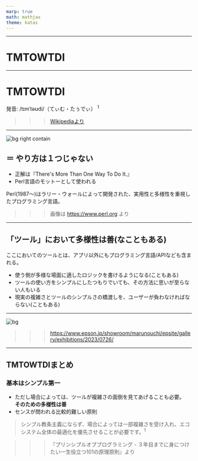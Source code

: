 ```yaml
---
marp: true
math: mathjax
theme: katas
---
```

<!-- 
size: 16:9
paginate: true
-->
<!-- header: 勉強会# ― エンジニアとしての解像度を高めるための勉強会-->

<!-- 今日は数ある原理原則の中でもとびきり難しいものを紹介します -->

---

# TMTOWTDI

---

# TMTOWTDI

発音: /tɪmˈtəʊdi/（てぃむ・たぅでぃ） $^1$

>>> [Wikipediaより](https://en.wiktionary.org/wiki/TMTOWTDI)

---

![bg right contain](https://cdn.perl.org/perlweb/images/icons/header_camel.png)

## ＝ やり方は１つじゃない

* 正解は『There's More Than One Way To Do It.』
* Perl言語のモットーとして使われる

Perl(1987〜)はラリー・ウォールによって開発された、実用性と多様性を重視したプログラミング言語。

>>>  画像は https://www.perl.org より

<!-- Perlはまだ死んでいない。5.38.0が2023年7月02日にリリースされている -->

---

## 「ツール」において多様性は善(なこともある)

ここにおいてのツールとは、アプリ以外にもプログラミング言語/APIなども含まれる。

* 使う側が多様な場面に適したロジックを書けるようになる(こともある)
* ツールの使い方をシンプルにしたつもりでいても、その方法に思いが至らない人もいる
* 現実の複雑さとツールのシンプルさの橋渡しを、ユーザーが負わなければならない(こともある)

---

![bg](https://www.epson.jp/showroom/marunouchi/epsite/gallery/exhibitions/2023/0726/images/pht_art.jpg)

>>> https://www.epson.jp/showroom/marunouchi/epsite/gallery/exhibitions/2023/0726/

---

## TMTOWTDIまとめ

### 基本はシンプル第一

* ただし場合によっては、ツールが複雑さの面倒を見てあげることも必要。<br>**そのための多様性は善**
* センスが問われる比較的難しい原則

> シンプル教条主義にならず、場合によっては一部複雑さを受け入れ、エコシステム全体の最適化を優先させることが必要です。$^1$

>>> 『プリンシプルオブプログラミング - ３年目までに身につけたい一生役立つ101の原理原則』より
